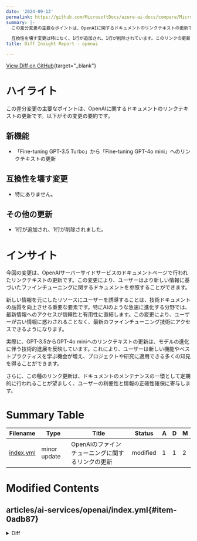 ```yaml
---
date: '2024-09-13'
permalink: https://github.com/MicrosoftDocs/azure-ai-docs/compare/MicrosoftDocs:9392315...MicrosoftDocs:022de22
summary: |-
  この差分変更の主要なポイントは、OpenAIに関するドキュメントのリンクテキストの更新です。具体的には、「Fine-tuning GPT-3.5 Turbo」から「Fine-tuning GPT-4o mini」へのリンクテキストが更新されました。この変更により、ユーザーはより新しい情報に基づいたファインチューニングに関するドキュメントを参照できるようになります。

  互換性を壊す変更は特になく、1行が追加され、1行が削除されています。このリンクの更新は、技術ドキュメントの品質を向上させる重要な要素であり、特に急速に進化するAI分野においては、最新情報へのアクセスが信頼性と有用性に直結します。これにより、ユーザーが古い情報に惑わされることなく、最新のファインチューニング技術にアクセスできるようになります。また、定期的なリンク更新は、ドキュメントのメンテナンスにおいても重要です。
title: Diff Insight Report - openai

---
```


[View Diff on GitHub](https://github.com/MicrosoftDocs/azure-ai-docs/compare/MicrosoftDocs:9392315...MicrosoftDocs:022de22){target="_blank"}

# ハイライト
この差分変更の主要なポイントは、OpenAIに関するドキュメントのリンクテキストの更新です。以下がその変更の要約です。

## 新機能
- 「Fine-tuning GPT-3.5 Turbo」から「Fine-tuning GPT-4o mini」へのリンクテキストの更新

## 互換性を壊す変更
- 特にありません。

## その他の更新
- 1行が追加され、1行が削除されました。

# インサイト
今回の変更は、OpenAIサーバーサイドサービスのドキュメントページで行われたリンクテキストの更新です。この変更により、ユーザーはより新しい情報に基づいたファインチューニングに関するドキュメントを参照することができます。

新しい情報を元にしたリソースにユーザーを誘導することは、技術ドキュメントの品質を向上させる重要な要素です。特にAIのような急速に進化する分野では、最新情報へのアクセスが信頼性と有用性に直結します。この変更により、ユーザーが古い情報に惑わされることなく、最新のファインチューニング技術にアクセスできるようになります。

実際に、GPT-3.5からGPT-4o miniへのリンクテキストの更新は、モデルの進化に伴う技術的進展を反映しています。これにより、ユーザーは新しい機能やベストプラクティスを学ぶ機会が増え、プロジェクトや研究に適用できる多くの知見を得ることができます。

さらに、この種のリンク更新は、ドキュメントのメンテナンスの一環として定期的に行われることが望ましく、ユーザーの利便性と情報の正確性確保に寄与します。

# Summary Table
|  Filename  | Type |    Title    | Status | A  | D  | M  |
|------------|------|-------------|--------|----|----|----|
| [index.yml](#item-0adb87) | minor update | OpenAIのファインチューニングに関するリンクの更新 | modified | 1 | 1 | 2 | 


# Modified Contents
## articles/ai-services/openai/index.yml{#item-0adb87}

<details>
<summary>Diff</summary>
````diff
@@ -56,7 +56,7 @@ landingContent:
         links:
          - text: Embeddings
            url: ./tutorials/embeddings.md
-         - text: Fine-tuning GPT-3.5 Turbo
+         - text: Fine-tuning GPT-4o mini
            url: ./tutorials/fine-tune.md
 
 #Card 2
````
</details>

### Summary

```json
{
    "modification_type": "minor update",
    "modification_title": "OpenAIのファインチューニングに関するリンクの更新"
}
```

### Explanation
この変更では、OpenAIに関するドキュメントのリンクが更新されました。具体的には、`index.yml`ファイル内のリンクテキストが「Fine-tuning GPT-3.5 Turbo」から「Fine-tuning GPT-4o mini」に変更されました。この変更は、より最新の情報に基づいたリソースへユーザーを誘導するための小さな更新です。また、行数の変更は1行追加され、1行削除されています。全体として、この修正はユーザーがアクセスする情報の正確性を高めることを目的としています。


